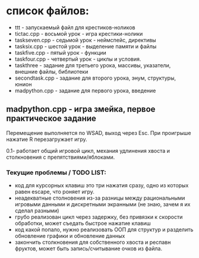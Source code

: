 # список файлов:
- ttt           - запускаемый файл для крестиков-ноликов
- tictac.cpp    - восьмой урок - игра крестики-нолики
- taskseven.cpp - седьмой урок - неймспейс, директивы
-  tasksix.cpp - шестой урок - выделение памяти и файлы
-  taskfive.cpp - пятый урок - функции
-  taskfour.cpp - четвертый урок - циклы и условия.
-  taskthree - задание для третьего урока, массивы, указатели, внешние файлы, библиотеки
-  secondtask.cpp - задание для второго урока, энум, структуры, юнион 
-  madpython.cpp - задание для первого урока, введение 

## madpython.cpp - игра змейка, первое практическое задание
Перемещение выполняется по WSAD, выход через Esc.
При проигрыше нажатие R перезагружает игру.

0.1- работает общий игровой цикл, механия удлинения хвоста и столкновения с препятствиями/яблоками.
 
### Текущие проблемы / TODO LIST:
* код для курсорных клавиш это три нажатия сразу, одно из которых равен escape, что роняет игру.
* неадекватные столновения из-за разницы между рациональными игровыми данными и дискретными экранными (не знаю, зачем я их сделал разными)
* грубо реализован цикл через задержку, без привязки к скорости обработки, может съедать быстрое нажатие клавиш
* код какой попало, нужно реализовать ООП для структур и разделить обновление графики и обновление данных
* закончить столкновения для собственного хвоста и респавн фруктов, может быть запись/считывание очков из файла.
